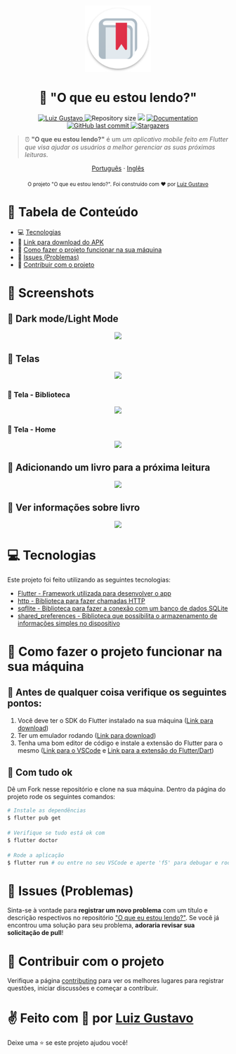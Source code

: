 <p align="center">
   <img src="./.github/logo.png" width="150"/>
</p>

<h1 align="center">  📖 "O que eu estou lendo?" </h1>

<p align="center">
	<a href="https://www.linkedin.com/in/luiz-gustavo-56146b1a5/">
      <img alt="Luiz Gustavo" src="https://img.shields.io/badge/-LuizGustavo-de2a42?style=flat&logo=Linkedin&logoColor=white" />
   </a>
  <img alt="Repository size" src="https://img.shields.io/github/repo-size/tonicprism/read-it-later?color=de2a42">

  <img src="https://img.shields.io/badge/version-1.0.0-de2a42.svg?cacheSeconds=2592000" />
  <a href="https://github.com/tonicprism/read-it-later/#readme">
    <img alt="Documentation" src="https://img.shields.io/badge/documentation-yes-de2a42.svg" target="_blank" />
  </a>
   <a href="https://github.com/tonicprism/read-it-later/commits/master">
      <img alt="GitHub last commit" src="https://img.shields.io/github/last-commit/tonicprism/read-it-later?color=de2a42">
  </a>
   <a href="https://github.com/tonicprism/read-it-later/stargazers">
      <img alt="Stargazers" src="https://img.shields.io/github/stars/tonicprism/read-it-later?color=de2a42&logo=github">
   </a>
</p>

> ⏰ **"O que eu estou lendo?"** é um _um aplicativo mobile feito em Flutter que visa ajudar os usuários a melhor gerenciar as suas próximas leituras_.

<p align="center">
    <a href="README-pt.md">Português</a>
    ·
    <a href="README.md">Inglês</a>
</p>

<div align="center">
  <sub>O projeto "O que eu estou lendo?". Foi construído com ❤︎ por
    <a href="https://github.com/tonicprism">Luiz Gustavo</a>
  </sub>
</div>

# :pushpin: Tabela de Conteúdo

- 💻 [Tecnologias](#computer-technologies)
- 🔗 [Link para download do APK](https://drive.google.com/u/1/uc?id=1VEETithFT4k1VkOJcsoiFQm3c3U3-1n0&export=download)
- 👷 [Como fazer o projeto funcionar na sua máquina](#construction_worker-how-to-run)
- 🐛 [Issues (Problemas)](#bug-issues)
- 🎉 [Contribuir com o projeto](#tada-contributing)

# 📸 Screenshots

## 🔦 Dark mode/Light Mode

<p align="center">
   <img src="https://j.gifs.com/L7Q23g.gif" />
</p>

## 📱 Telas

<p align="center">
   <img src="https://j.gifs.com/zv1EMr.gif" />
</p>
 
### 📱 Tela - Biblioteca

<p align="center">
   <img src="https://j.gifs.com/5QmrOx.gif" />
</p>

### 📱 Tela - Home

<p align="center">
   <img src="https://j.gifs.com/xnYBRn.gif" />
</p>

## 🔖 Adicionando um livro para a próxima leitura

<p align="center">
   <img src="https://j.gifs.com/MwR2yQ.gif" />
</p>

## 📖 Ver informações sobre livro

<p align="center">
   <img src="https://j.gifs.com/oVM0wz.gif" />
</p>

# :computer: Tecnologias

Este projeto foi feito utilizando as seguintes tecnologias:

- [Flutter - Framework utilizada para desenvolver o app](https://flutter.dev/)
- [http - Biblioteca para fazer chamadas HTTP](https://pub.dev/packages/http)
- [sqflite - Biblioteca para fazer a conexão com um banco de dados SQLite](https://pub.dev/packages/sqflite)
- [shared_preferences - Biblioteca que possibilita o armazenamento de informações simples no dispositivo](https://pub.dev/packages/shared_preferences)

# :construction_worker: Como fazer o projeto funcionar na sua máquina

## 🚨 **Antes de qualquer coisa verifique os seguintes pontos**:

1. Você deve ter o SDK do Flutter instalado na sua máquina ([Link para download](https://flutter.dev/docs/get-started/install))
2. Ter um emulador rodando ([Link para download](https://developer.android.com/studio?gclsrc=ds&gclid=CK-xn7C5ye4CFYn0Hwod4MEJHg&gclsrc=ds))
3. Tenha uma bom editor de código e instale a extensão do Flutter para o mesmo ([Link para o VSCode](https://code.visualstudio.com/download) e [Link para a extensão do Flutter/Dart](https://flutter.dev/docs/development/tools/vs-code))

## 👷 Com tudo ok

Dê um Fork nesse repositório e clone na sua máquina. Dentro da página do projeto rode os seguintes comandos:

```sh
# Instale as dependências
$ flutter pub get

# Verifique se tudo está ok com
$ flutter doctor

# Rode a aplicação
$ flutter run # ou entre no seu VSCode e aperte 'f5' para debugar e rodar a sua aplicação ou 'ctrl + f5' para somente rodar. Para mais informações verifique no site oficial do flutter (flutter.io)
```

# :bug: Issues (Problemas)

Sinta-se à vontade para **registrar um novo problema** com um título e descrição respectivos no repositório ["O que eu estou lendo?"](https://github.com/tonicprism/read-it-later/issues). Se você já encontrou uma solução para seu problema, **adoraria revisar sua solicitação de pull**!

# :tada: Contribuir com o projeto

Verifique a página [contributing](./CONTRIBUTING.md) para ver os melhores lugares para registrar questões, iniciar discussões e começar a contribuir.

# ✌ Feito com 💙 por [Luiz Gustavo](https://github.com/tonicprism/)

Deixe uma ⭐️ se este projeto ajudou você!
